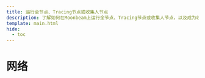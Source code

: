 ```yaml
---
title: 运行全节点、Tracing节点或收集人节点
description: 了解如何在Moonbeam上运行全节点、Tracing节点或收集人节点，以及成为收集人节点的要求。
template: main.html
hide:
  - toc
---
```


<h1 class='subsection-title'>网络</h1>
<div class='subsection-wrapper'></div>